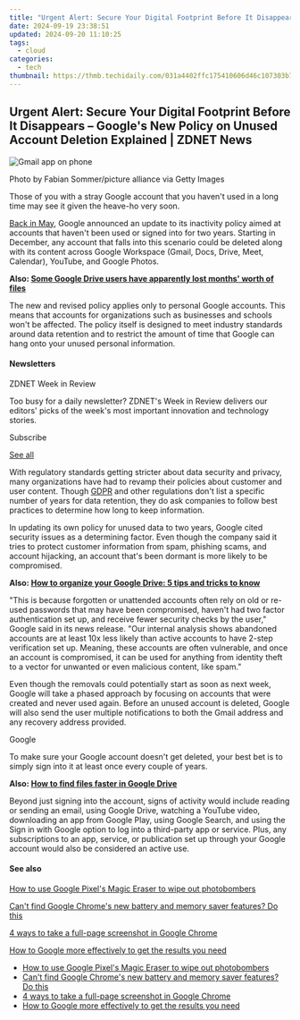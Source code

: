 ```yaml
---
title: "Urgent Alert: Secure Your Digital Footprint Before It Disappears – Google's New Policy on Unused Account Deletion Explained | ZDNET News"
date: 2024-09-19 23:38:51
updated: 2024-09-20 11:10:25
tags:
  - cloud
categories:
  - tech
thumbnail: https://thmb.techidaily.com/031a4402ffc175410606d46c107303b712eafaa4d65eb4fb68f4c0c322106dcd.jpg
---
```


## Urgent Alert: Secure Your Digital Footprint Before It Disappears – Google's New Policy on Unused Account Deletion Explained | ZDNET News

![Gmail app on phone](https://www.zdnet.com/a/img/resize/f3b792953da32fce94b314f5a7b2163a4d4cfd83/2023/05/16/e7698799-4889-4f33-b7a1-d9c461142668/gettyimages-1232551174.jpg?auto=webp&width=1280)

Photo by Fabian Sommer/picture alliance via Getty Images

Those of you with a stray Google account that you haven't used in a long time may see it given the heave-ho very soon.

[Back in May](https://blog.google/technology/safety-security/updating-our-inactive-account-policies/), Google announced an update to its inactivity policy aimed at accounts that haven't been used or signed into for two years. Starting in December, any account that falls into this scenario could be deleted along with its content across Google Workspace (Gmail, Docs, Drive, Meet, Calendar), YouTube, and Google Photos.

**Also: [Some Google Drive users have apparently lost months' worth of files](https://www.zdnet.com/article/some-google-drive-users-have-apparently-lost-months-worth-of-files/)**

The new and revised policy applies only to personal Google accounts. This means that accounts for organizations such as businesses and schools won't be affected. The policy itself is designed to meet industry standards around data retention and to restrict the amount of time that Google can hang onto your unused personal information.

#### Newsletters

ZDNET Week in Review

Too busy for a daily newsletter? ZDNET's Week in Review delivers our editors' picks of the week's most important innovation and technology stories.

 Subscribe

[See all](https://www.zdnet.com/newsletters/)

With regulatory standards getting stricter about data security and privacy, many organizations have had to revamp their policies about customer and user content. Though [GDPR](https://www.zdnet.com/article/gdpr-an-executive-guide-to-what-you-need-to-know/) and other regulations don't list a specific number of years for data retention, they do ask companies to follow best practices to determine how long to keep information.

In updating its own policy for unused data to two years, Google cited security issues as a determining factor. Even though the company said it tries to protect customer information from spam, phishing scams, and account hijacking, an account that's been dormant is more likely to be compromised.

**Also: [How to organize your Google Drive: 5 tips and tricks to know](https://www.zdnet.com/home-and-office/work-life/how-to-organize-your-google-drive-5-tips-and-tricks-to-know/)**

"This is because forgotten or unattended accounts often rely on old or re-used passwords that may have been compromised, haven't had two factor authentication set up, and receive fewer security checks by the user," Google said in its news release. "Our internal analysis shows abandoned accounts are at least 10x less likely than active accounts to have 2-step verification set up. Meaning, these accounts are often vulnerable, and once an account is compromised, it can be used for anything from identity theft to a vector for unwanted or even malicious content, like spam."

Even though the removals could potentially start as soon as next week, Google will take a phased approach by focusing on accounts that were created and never used again. Before an unused account is deleted, Google will also send the user multiple notifications to both the Gmail address and any recovery address provided.

Google

To make sure your Google account doesn't get deleted, your best bet is to simply sign into it at least once every couple of years. 

**Also: [How to find files faster in Google Drive](https://www.zdnet.com/home-and-office/work-life/how-to-find-files-faster-in-google-drive/)**

Beyond just signing into the account, signs of activity would include reading or sending an email, using Google Drive, watching a YouTube video, downloading an app from Google Play, using Google Search, and using the Sign in with Google option to log into a third-party app or service. Plus, any subscriptions to an app, service, or publication set up through your Google account would also be considered an active use.

#### See also

[How to use Google Pixel's Magic Eraser to wipe out photobombers](https://www.zdnet.com/article/how-to-use-magic-eraser-on-the-google-pixel/ "How to use Google Pixel's Magic Eraser to wipe out photobombers")

[Can't find Google Chrome's new battery and memory saver features? Do this](https://www.zdnet.com/article/cant-find-google-chromes-new-battery-and-memory-saver-features-do-this/ "Can't find Google Chrome's new battery and memory saver features? Do this")

[4 ways to take a full-page screenshot in Google Chrome](https://www.zdnet.com/article/how-to-take-a-full-page-screenshot-in-google-chrome/ "4 ways to take a full-page screenshot in Google Chrome")

[How to Google more effectively to get the results you need](https://www.zdnet.com/article/how-to-use-google-search-more-effectively-to-get-the-results-you-need/ "How to Google more effectively to get the results you need")

* [How to use Google Pixel's Magic Eraser to wipe out photobombers](https://www.zdnet.com/article/how-to-use-magic-eraser-on-the-google-pixel/ "How to use Google Pixel's Magic Eraser to wipe out photobombers")
* [Can't find Google Chrome's new battery and memory saver features? Do this](https://www.zdnet.com/article/cant-find-google-chromes-new-battery-and-memory-saver-features-do-this/ "Can't find Google Chrome's new battery and memory saver features? Do this")
* [4 ways to take a full-page screenshot in Google Chrome](https://www.zdnet.com/article/how-to-take-a-full-page-screenshot-in-google-chrome/ "4 ways to take a full-page screenshot in Google Chrome")
* [How to Google more effectively to get the results you need](https://www.zdnet.com/article/how-to-use-google-search-more-effectively-to-get-the-results-you-need/ "How to Google more effectively to get the results you need")

<ins class="adsbygoogle"
     style="display:block"
     data-ad-format="autorelaxed"
     data-ad-client="ca-pub-7571918770474297"
     data-ad-slot="1223367746"></ins>



<ins class="adsbygoogle"
     style="display:block"
     data-ad-client="ca-pub-7571918770474297"
     data-ad-slot="8358498916"
     data-ad-format="auto"
     data-full-width-responsive="true"></ins>
